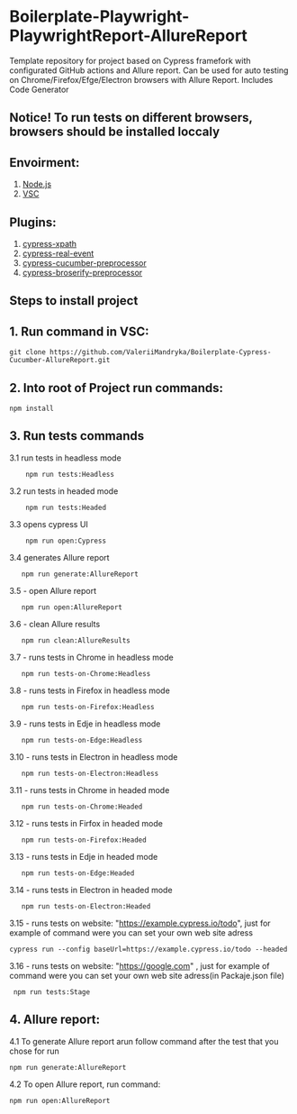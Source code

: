 # Boilerplate-Playwright-PlaywrightReport-AllureReport
Template repository for project based on Cypress framefork with configurated GitHub actions and Allure report. Can be used for auto testing on Chrome/Firefox/Efge/Electron browsers with Allure Report. Includes Code Generator

##  Notice! To run tests on different browsers, browsers should be installed loccaly 

##  Envoirment:
   1. [Node.js](https://nodejs.org/uk/)
   2. [VSC](https://code.visualstudio.com/download)
   
##  Plugins:
   1. [cypress-xpath](https://github.com/cypress-io/cypress-xpath)
   2. [cypress-real-event](https://github.com/dmtrKovalenko/cypress-real-events)
   3. [cypress-cucumber-preprocessor](https://github.com/badeball/cypress-cucumber-preprocessor)
   4. [cypress-broserify-preprocessor](https://github.com/cypress-io/cypress-browserify-preprocessor)

## Steps to install project

## 1. Run command in VSC:

```
git clone https://github.com/ValeriiMandryka/Boilerplate-Cypress-Cucumber-AllureReport.git

```
## 2. Into root of Project run commands:
```
npm install

```
## 3. Run tests commands

   3.1 run tests in headless mode
       
        npm run tests:Headless  
   3.2 run tests in headed mode    
   
        npm run tests:Headed   
   3.3 opens cypress UI    
   
        npm run open:Cypress 
   3.4 generates Allure report
   
       npm run generate:AllureReport
   3.5 - open Allure report
       
       npm run open:AllureReport  
   3.6 - clean Allure results
   
       npm run clean:AllureResults 
   3.7 - runs tests in Chrome in headless mode
       
       npm run tests-on-Chrome:Headless 
   3.8 - runs tests in Firefox in headless mode
   
       npm run tests-on-Firefox:Headless 
   3.9 - runs tests in Edje in headless mode 
   
       npm run tests-on-Edge:Headless 
   3.10 -  runs tests in Electron in headless mode
   
       npm run tests-on-Electron:Headless 
   3.11 - runs tests in Chrome in headed mode
   
       npm run tests-on-Chrome:Headed 
   3.12 - runs tests in Firfox in headed mode
   
       npm run tests-on-Firefox:Headed 
   3.13 - runs tests in Edje in headed mode
   
       npm run tests-on-Edge:Headed  
   3.14 - runs tests in Electron in headed mode
       
       npm run tests-on-Electron:Headed 
   3.15 - runs tests on website: "https://example.cypress.io/todo", just for example of command were you can set your own web site adress 
   
    cypress run --config baseUrl=https://example.cypress.io/todo --headed
   3.16 - runs tests on website: "https://google.com" , just for example of command were you can set your own web site adress(in Packaje.json file)
   
     npm run tests:Stage 

## 4. Allure report:
   4.1 To generate Allure report arun follow command after the test that you chose for run
   ```
   npm run generate:AllureReport

   ```
   4.2 To open Allure report, run command:
    
   ```
   npm run open:AllureReport

   ```
   

  
